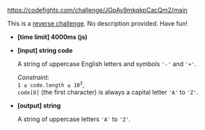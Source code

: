 https://codefights.com/challenge/JGpAv9mkqkpCacQm2/main
<p>This is a <a href="keyword://reverse-challenge">reverse challenge</a>. No description provided. Have fun!</p>
<ul>
<li><strong>[time limit] 4000ms (js)</strong></li>
</ul>
<ul>
<li>
<p><strong>[input] string code</strong></p>
<p>A string of uppercase English letters and symbols <code>'-'</code> and <code>'+'</code>.</p>
<p><em>Constraint:</em><br>
<code>1 ≤ code.length ≤ 10<sup>3</sup></code>,<br>
<code>code[0]</code> (the first character) is always a capital letter <code>'A'</code> to <code>'Z'</code>.</p>
</li>
<li>
<p><strong>[output] string</strong></p>
<p>A string of uppercase letters <code>'A'</code> to <code>'Z'</code>.</p>
</li>
</ul>
